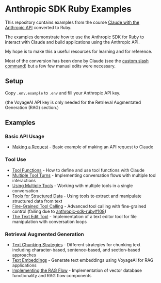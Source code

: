 # Anthropic SDK Ruby Examples

This repository contains examples from the course [Claude with the Anthropic API](https://anthropic.skilljar.com/claude-with-the-anthropic-api/) converted to Ruby.

The examples demonstrate how to use the Anthropic SDK for Ruby to interact with Claude and build applications using the Anthropic API.

My hope is to make this a useful resources for learning and for reference.

Most of the conversion has been done by Claude (see the [custom slash command](/.claude/commands/convert.md)) but a few few manual edits were necessary.

## Setup

Copy `.env.example` to `.env` and fill your Anthropic API key.

(the VoyageAI API key is only needed for the Retrieval Augmentated Generation (RAG) section.)

## Examples

### Basic API Usage
- [Making a Request](03_accessing_claude_with_the_api/03_making_a_request/making_a_request.rb) - Basic example of making an API request to Claude

### Tool Use
- [Tool Functions](06_tool_use_with_claude/03_tool_functions/tool_functions.rb) - How to define and use tool functions with Claude
- [Multiple Tool Turns](06_tool_use_with_claude/08_implementing_multiple_turns/implementing_multiple_turns.rb) - Implementing conversation flows with multiple tool interactions
- [Using Multiple Tools](06_tool_use_with_claude/09_using_multiple_tools/using_multiple_tools.rb) - Working with multiple tools in a single conversation
- [Tools for Structured Data](06_tool_use_with_claude/11_tools_for_structured_data/tools_for_structured_data.rb) - Using tools to extract and manipulate structured data from text
- [Fine-Grained Tool Calling](06_tool_use_with_claude/12_fine_grained_tool_calling/fine_grained_tool_calling.rb) - Advanced tool calling with fine-grained control (failing due to [anthropic-sdk-ruby#108](https://github.com/anthropics/anthropic-sdk-ruby/issues/108))
- [The Text Edit Tool](06_tool_use_with_claude/13_the_text_edit_tool/the_text_edit_tool.rb) - Implementation of a text editor tool for file manipulation with conversation loops

### Retrieval Augmented Generation
- [Text Chunking Strategies](07_retrieval_augmented_generation/02_text_chunking_strategies/text_chunking_strategies.rb) - Different strategies for chunking text including character-based, sentence-based, and section-based approaches
- [Text Embeddings](07_retrieval_augmented_generation/03_text_embeddings/text_embeddings.rb) - Generate text embeddings using VoyageAI for RAG applications
- [Implementing the RAG Flow](07_retrieval_augmented_generation/05_implementing_the_rag_flow/implementing_the_rag_flow.rb) - Implementation of vector database functionality and RAG flow components
